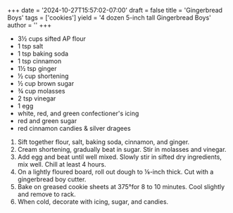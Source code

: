 +++
date = '2024-10-27T15:57:02-07:00'
draft = false
title = 'Gingerbread Boys'
tags = ['cookies']
yield = '4 dozen 5-inch tall Gingerbread Boys'
author = ''
+++

* 3½ cups sifted AP flour
* 1 tsp salt
* 1 tsp baking soda
* 1 tsp cinnamon
* 1½ tsp ginger
* ½ cup shortening
* ½ cup brown sugar
* ¾ cup molasses
* 2 tsp vinegar
* 1 egg
* white, red, and green confectioner's icing
* red and green sugar
* red cinnamon candies & silver dragees

1. Sift together flour, salt, baking soda, cinnamon, and ginger.
2. Cream shortening, gradually beat in sugar. Stir in molasses and vinegar.
3. Add egg and beat until well mixed. Slowly stir in sifted dry ingredients, mix well. Chill at least 4 hours.
4. On a lightly floured board, roll out dough to ⅛-inch thick. Cut with a gingerbread boy cutter.
5. Bake on greased cookie sheets at 375°for 8 to 10 minutes. Cool slightly and remove to rack.
6. When cold, decorate with icing, sugar, and candies.